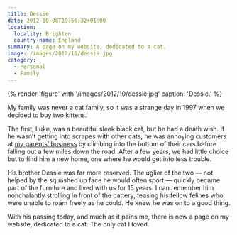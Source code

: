 ```yaml
---
title: Dessie
date: 2012-10-08T19:56:32+01:00
location:
  locality: Brighton
  country-name: England
summary: A page on my website, dedicated to a cat.
image: /images/2012/10/dessie.jpg
category:
  - Personal
  - Family
---
```

{% render 'figure' with '/images/2012/10/dessie.jpg'
  caption: 'Dessie.'
%}

My family was never a cat family, so it was a strange day in 1997 when we decided to buy two kittens.

The first, Luke, was a beautiful sleek black cat, but he had a death wish. If he wasn’t getting into scrapes with other cats, he was annoying customers at [my parents’ business][1] by climbing into the bottom of their cars before falling out a few miles down the road. After a few years, we had little choice but to find him a new home, one where he would get into less trouble.

His brother Dessie was far more reserved. The uglier of the two — not helped by the squashed up face he would often sport — quickly became part of the furniture and lived with us for 15 years. I can remember him nonchalantly strolling in front of the cattery, teasing his fellow felines who were unable to roam freely as he could. He knew he was on to a good thing.

With his passing today, and much as it pains me, there is now a page on my website, dedicated to a cat. The only cat I loved.

[1]: http://fairwaykennels.co.uk/
